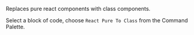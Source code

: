 Replaces pure react components with class components.

Select a block of code, choose `React Pure To Class` from the Command Palette.
